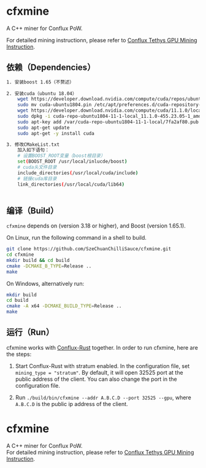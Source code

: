 # cfxmine

A C++ miner for Conflux PoW.

For detailed mining instructionn, please refer to [Conflux Tethys GPU Mining Instruction](https://forum.conflux.fun/t/topic/3775).

## 依赖（Dependencies）

```bash
1. 安装boost 1.65（不赘述）
	
2. 安装cuda（ubuntu 18.04）
    wget https://developer.download.nvidia.com/compute/cuda/repos/ubuntu1804/x86_64/cuda-ubuntu1804.pin
    sudo mv cuda-ubuntu1804.pin /etc/apt/preferences.d/cuda-repository-pin-600
    wget https://developer.download.nvidia.com/compute/cuda/11.1.0/local_installers/cuda-repo-ubuntu1804-11-1-local_11.1.0-455.23.05-1_amd64.deb
    sudo dpkg -i cuda-repo-ubuntu1804-11-1-local_11.1.0-455.23.05-1_amd64.deb
    sudo apt-key add /var/cuda-repo-ubuntu1804-11-1-local/7fa2af80.pub
    sudo apt-get update
    sudo apt-get -y install cuda

3. 修改CMakeList.txt
    加入如下语句：
    # 设置BOOST_ROOT变量（boost根目录）
    set(BOOST_ROOT /usr/local/inlucde/boost)
    # cuda头文件目录
    include_directories(/usr/local/cuda/include)
    # 链接cuda库目录
    link_directories(/usr/local/cuda/lib64)
	
```

## 编译（Build）

`cfxmine` depends on  (version 3.18 or higher), and Boost (version 1.65.1).

On Linux, run the following command in a shell to build.

```bash
git clone https://github.com/SzeChuanChilliSauce/cfxmine.git
cd cfxmine
mkdir build && cd build
cmake -DCMAKE_B_TYPE=Release ..
make
```

On Windows, alternatively run:

```bash
mkdir build
cd build
cmake -A x64 -DCMAKE_BUILD_TYPE=Release ..
make
```

## 运行（Run）

cfxmine works with [Conflux-Rust](https://github.com/Conflux-Chain/conflux-rust) together. In order to run cfxmine, here are the steps:

1. Start Conflux-Rust with stratum enabled. In the configuration file, set
``mining_type = "stratum"``. By default, it will open 32525 port at the public address
of the client. You can also change the port in the configuration file.

2. Run ``./build/bin/cfxmine --addr A.B.C.D --port 32525 --gpu``, where ``A.B.C.D`` is the
public ip address of the client.

# cfxmine
A C++ miner for Conflux PoW.  
For detailed mining instruction, please refer to [Conflux Tethys GPU Mining Instruction](https://forum.conflux.fun/t/topic/3775).  

